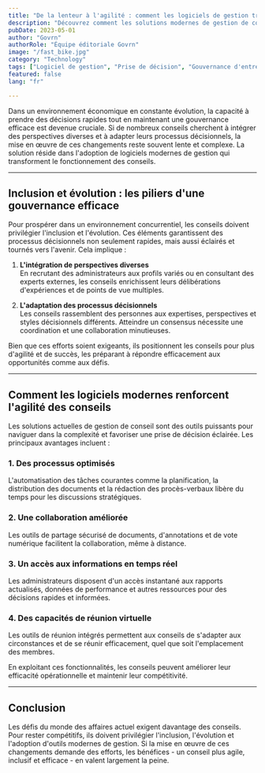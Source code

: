 ```yaml
---
title: "De la lenteur à l'agilité : comment les logiciels de gestion transforment la prise de décision des conseils"
description: "Découvrez comment les solutions modernes de gestion de conseil renforcent l'agilité, l'inclusivité et l'efficacité dans les processus décisionnels."
pubDate: 2023-05-01
author: "Govrn"
authorRole: "Équipe éditoriale Govrn"
image: "/fast_bike.jpg"
category: "Technology" 
tags: ["Logiciel de gestion", "Prise de décision", "Gouvernance d'entreprise", "Agilité"]
featured: false
lang: "fr"

---
```


Dans un environnement économique en constante évolution, la capacité à prendre des décisions rapides tout en maintenant une gouvernance efficace est devenue cruciale. Si de nombreux conseils cherchent à intégrer des perspectives diverses et à adapter leurs processus décisionnels, la mise en œuvre de ces changements reste souvent lente et complexe. La solution réside dans l'adoption de logiciels modernes de gestion qui transforment le fonctionnement des conseils.

---

## Inclusion et évolution : les piliers d'une gouvernance efficace

Pour prospérer dans un environnement concurrentiel, les conseils doivent privilégier l'inclusion et l'évolution. Ces éléments garantissent des processus décisionnels non seulement rapides, mais aussi éclairés et tournés vers l'avenir. Cela implique :

1. **L'intégration de perspectives diverses**  
   En recrutant des administrateurs aux profils variés ou en consultant des experts externes, les conseils enrichissent leurs délibérations d'expériences et de points de vue multiples.

2. **L'adaptation des processus décisionnels**  
   Les conseils rassemblent des personnes aux expertises, perspectives et styles décisionnels différents. Atteindre un consensus nécessite une coordination et une collaboration minutieuses.

Bien que ces efforts soient exigeants, ils positionnent les conseils pour plus d'agilité et de succès, les préparant à répondre efficacement aux opportunités comme aux défis.

---

## Comment les logiciels modernes renforcent l'agilité des conseils

Les solutions actuelles de gestion de conseil sont des outils puissants pour naviguer dans la complexité et favoriser une prise de décision éclairée. Les principaux avantages incluent :

### **1. Des processus optimisés**  
L'automatisation des tâches courantes comme la planification, la distribution des documents et la rédaction des procès-verbaux libère du temps pour les discussions stratégiques.

### **2. Une collaboration améliorée**  
Les outils de partage sécurisé de documents, d'annotations et de vote numérique facilitent la collaboration, même à distance.

### **3. Un accès aux informations en temps réel**  
Les administrateurs disposent d'un accès instantané aux rapports actualisés, données de performance et autres ressources pour des décisions rapides et informées.

### **4. Des capacités de réunion virtuelle**  
Les outils de réunion intégrés permettent aux conseils de s'adapter aux circonstances et de se réunir efficacement, quel que soit l'emplacement des membres.

En exploitant ces fonctionnalités, les conseils peuvent améliorer leur efficacité opérationnelle et maintenir leur compétitivité.

---

## Conclusion

Les défis du monde des affaires actuel exigent davantage des conseils. Pour rester compétitifs, ils doivent privilégier l'inclusion, l'évolution et l'adoption d'outils modernes de gestion. Si la mise en œuvre de ces changements demande des efforts, les bénéfices - un conseil plus agile, inclusif et efficace - en valent largement la peine.
